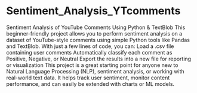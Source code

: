 # Sentiment_Analysis_YTcomments
Sentiment Analysis of YouTube Comments Using Python & TextBlob
This beginner-friendly project allows you to perform sentiment analysis on a dataset of YouTube-style comments using simple Python tools like Pandas and TextBlob.
With just a few lines of code, you can:
Load a .csv file containing user comments
Automatically classify each comment as Positive, Negative, or Neutral
Export the results into a new file for reporting or visualization
This project is a great starting point for anyone new to Natural Language Processing (NLP), sentiment analysis, or working with real-world text data. It helps track user sentiment, monitor content performance, and can easily be extended with charts or ML models.
